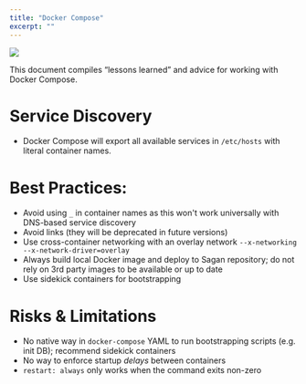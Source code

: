 ```yaml
---
title: "Docker Compose"
excerpt: ""
---
```

![](/images/7804914-docker-compose.png)

This document compiles “lessons learned” and advice for working with Docker Compose.

# Service Discovery
 
* Docker Compose will export all available services in `/etc/hosts` with literal container names. 

# Best Practices:
* Avoid using `_` in container names as this won't work universally with DNS-based service discovery
* Avoid links (they will be deprecated in future versions)
* Use cross-container networking with an overlay network
     `--x-networking --x-network-driver=overlay `
* Always build local Docker image and deploy to Sagan repository; 
    do not rely on 3rd party images to be available or up to date
* Use sidekick containers for bootstrapping


# Risks & Limitations

* No native way in `docker-compose` YAML to run bootstrapping scripts  (e.g. init DB); recommend sidekick containers
* No way to enforce startup *delays* between containers
* `restart: always` only works when the command exits non-zero